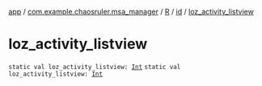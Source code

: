[app](../../../index.md) / [com.example.chaosruler.msa_manager](../../index.md) / [R](../index.md) / [id](index.md) / [loz_activity_listview](.)

# loz_activity_listview

`static val loz_activity_listview: `[`Int`](https://kotlinlang.org/api/latest/jvm/stdlib/kotlin/-int/index.html)
`static val loz_activity_listview: `[`Int`](https://kotlinlang.org/api/latest/jvm/stdlib/kotlin/-int/index.html)